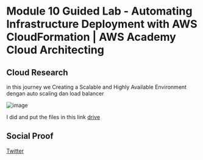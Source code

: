 # Module 10 Guided Lab - Automating Infrastructure Deployment with AWS CloudFormation | AWS Academy Cloud Architecting 

## Cloud Research
in this journey we Creating a Scalable and Highly Available Environment dengan auto scaling dan load balancer


![image](https://github.com/tiaradwim1306/100daysofcloud/assets/120786669/0b4b21c4-a7c0-4c2d-b329-41aca29bcfe9)


I did and put the files in this link [drive](https://docs.google.com/document/d/1_5ZAwh5AGORFlZtX42yrRwDJISeGGA1buWM2-O6eSGA/edit?usp=sharing)

## Social Proof

[Twitter](https://twitter.com/tiaradwim1306/status/1717353761839194503)
